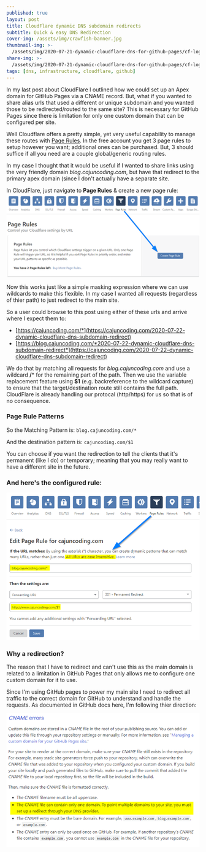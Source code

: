 ```yaml
---
published: true
layout: post
title: CloudFlare dynamic DNS subdomain redirects
subtitle: Quick & easy DNS Redirection
cover-img: /assets/img/crawfish-banner.jpg
thumbnail-img: >-
  /assets/img/2020-07-21-dynamic-cloudflare-dns-for-github-pages/cf-logo-v-rgb-edited-square.png
share-img: >-
  /assets/img/2020-07-21-dynamic-cloudflare-dns-for-github-pages/cf-logo-v-rgb-edited-square.png
tags: [dns, infrastructure, cloudflare, github]
---
```

In my last post about CloudFlare I outlined how we could set up an Apex domain for GitHub Pages via a CNAME record.  But, what if you wanted to share alias urls that used a different or unique subdomain and you wanted those to be redirected/routed to the same site?  This is necessary for GitHub Pages since there is limitation for only one custom domain that can be configured per site.

Well Cloudflare offers a pretty simple, yet very useful capability to manage these routes with [Page Rules](https://support.cloudflare.com/hc/en-us/articles/218411427-Understanding-and-Configuring-Cloudflare-Page-Rules-Page-Rules-Tutorial-). In the free account you get 3 page rules to setup however you want; additional ones can be purchased.  But, 3 should suffice if all you need are a couple global/generic routing rules.

In my case I thought that it would be useful if I wanted to share links using the very friendly domain _blog.cajuncoding.com_, but have that redirect to the primary apex domain (since I don't actually have a separate site. 

In CloudFlare, just navigate to **Page Rules** & create a new page rule:
<img src="../assets/img/2020-07-22-dynamic-cloudflare-dns-subdomain-redirect/navigate-to-page-rules.png " class="fullsize" data-zoomable />

Now this works just like a simple masking expression where we can use wildcards to make this flexible.  In my case I wanted all requests (regardless of thier path) to just redirect to the main site.  

So a user could browse to this post using either of these urls and arrive where I expect them to:
- [https://cajuncoding.com/*](https://cajuncoding.com/2020-07-22-dynamic-cloudflare-dns-subdomain-redirect)
- [https://blog.cajuncoding.com/*2020-07-22-dynamic-cloudflare-dns-subdomain-redirect*](https://cajuncoding.com/2020-07-22-dynamic-cloudflare-dns-subdomain-redirect)

We do that by matching all requests for _blog.cajuncoding.com_ and use a wildcard **/*** for the remaining part of the path. Then we use the variable replacement feature using **$1** (e.g. backreference to the wildcard capture) to ensure that the target/destination route still contains the full path.  CloudFlare is already handling our protocal (http/https) for us so that is of no consequence.

### Page Rule Patterns
So the Matching Pattern is: `blog.cajuncoding.com/*`

And the destination pattern is: `cajuncoding.com/$1`

You can choose if you want the redirection to tell the clients that it's permanent (like I do) or temporary; meaning that you may really want to have a different site in the future.

### And here's the configured rule:
<img src="../assets/img/2020-07-22-dynamic-cloudflare-dns-subdomain-redirect/blog-page-rule-configuration.png " class="fullsize" data-zoomable />

### Why a redirection?
The reason that I have to redirect and can't use this as the main domain is related to a limitation in GitHub Pages that only allows me to configure one custom domain for it to use.  

Since I'm using GitHub pages to power my main site I need to redirect all traffic to the correct domain for GitHub to understand and handle the requests. As documented in GitHub docs here, I'm following thier direction:

<img src="../assets/img/2020-07-22-dynamic-cloudflare-dns-subdomain-redirect/github-cname-limits.png " class="fullsize" data-zoomable />

